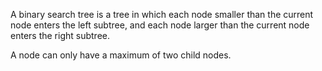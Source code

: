 A binary search tree is a tree in which each node smaller than the current node enters the left subtree, and each node larger than the current node enters the right subtree.

A node can only have a maximum of two child nodes.

